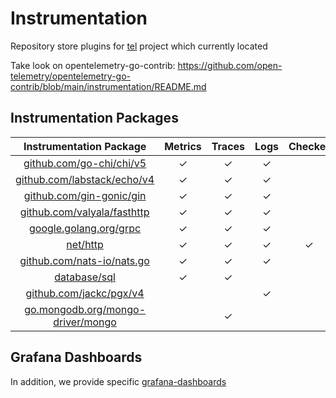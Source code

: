 # Instrumentation

Repository store plugins for [tel](http://github.com/tel-io/tel) project which currently located

Take look on
opentelemetry-go-contrib: https://github.com/open-telemetry/opentelemetry-go-contrib/blob/main/instrumentation/README.md

## Instrumentation Packages

|               Instrumentation Package                | Metrics | Traces | Logs | Checker |
|:----------------------------------------------------:|:-------:|:------:|:----:|:----:|
|     [github.com/go-chi/chi/v5](./middleware/chi)     |    ✓    |   ✓    |  ✓   |      |
|   [github.com/labstack/echo/v4](./middleware/echo)   |    ✓    |   ✓    |  ✓   |      |
|     [github.com/gin-gonic/gin](./middleware/gin)     |    ✓    |   ✓    |  ✓   |      |
|     [github.com/valyala/fasthttp](./middleware/fasthttp)     |    ✓    |   ✓    |  ✓   |      |
|     [google.golang.org/grpc](./middleware/grpc)      |    ✓    |   ✓    |  ✓   |      |
|            [net/http](./middleware/http)             |    ✓    |   ✓    |  ✓   |  ✓   |
|   [github.com/nats-io/nats.go](./middleware/nats)    |    ✓    |   ✓    |  ✓   |      |
|          [database/sql](./plugins/otelsql)           |    ✓    |   ✓    |      |      |
|       [github.com/jackc/pgx/v4](./plugins/pgx)       |         |        |  ✓   |      |
| [go.mongodb.org/mongo-driver/mongo](./plugins/mingo) |         |   ✓    |      |      |


## Grafana Dashboards

In addition, we provide specific [grafana-dashboards](./grafana-dashboards)